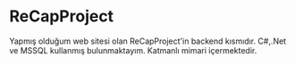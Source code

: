 # ReCapProject
Yapmış olduğum web sitesi olan ReCapProject'in backend kısmıdır. 
C#,.Net ve MSSQL kullanmış bulunmaktayım.
Katmanlı mimari içermektedir.
